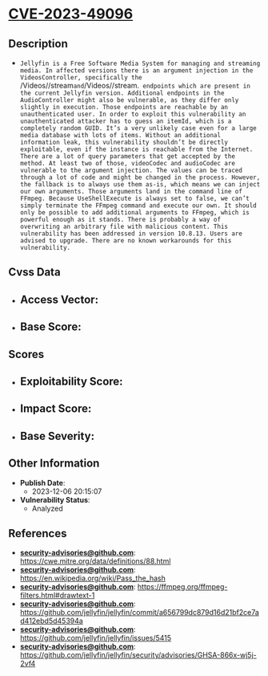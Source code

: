 
# [CVE-2023-49096](https://cwe.mitre.org/data/definitions/88.html)

## Description

- `Jellyfin is a Free Software Media System for managing and streaming media. In affected versions there is an argument injection in the VideosController, specifically the `/Videos/<itemId>/stream` and `/Videos/<itemId>/stream.<container>` endpoints which are present in the current Jellyfin version. Additional endpoints in the AudioController might also be vulnerable, as they differ only slightly in execution. Those endpoints are reachable by an unauthenticated user. In order to exploit this vulnerability an unauthenticated attacker has to guess an itemId, which is a completely random GUID. It’s a very unlikely case even for a large media database with lots of items. Without an additional information leak, this vulnerability shouldn’t be directly exploitable, even if the instance is reachable from the Internet. There are a lot of query parameters that get accepted by the method. At least two of those, videoCodec and audioCodec are vulnerable to the argument injection. The values can be traced through a lot of code and might be changed in the process. However, the fallback is to always use them as-is, which means we can inject our own arguments. Those arguments land in the command line of FFmpeg. Because UseShellExecute is always set to false, we can’t simply terminate the FFmpeg command and execute our own. It should only be possible to add additional arguments to FFmpeg, which is powerful enough as it stands. There is probably a way of overwriting an arbitrary file with malicious content. This vulnerability has been addressed in version 10.8.13. Users are advised to upgrade. There are no known workarounds for this vulnerability.`

## Cvss Data

- **Access Vector**:
  - 
- **Base Score**:
  - 

## Scores

- **Exploitability Score**:
  - 
- **Impact Score**:
  - 
- **Base Severity**:
  - 

## Other Information

- **Publish Date**:
  - 2023-12-06 20:15:07
- **Vulnerability Status**:
  - Analyzed

## References

- **security-advisories@github.com**: https://cwe.mitre.org/data/definitions/88.html
- **security-advisories@github.com**: https://en.wikipedia.org/wiki/Pass_the_hash
- **security-advisories@github.com**: https://ffmpeg.org/ffmpeg-filters.html#drawtext-1
- **security-advisories@github.com**: https://github.com/jellyfin/jellyfin/commit/a656799dc879d16d21bf2ce7ad412ebd5d45394a
- **security-advisories@github.com**: https://github.com/jellyfin/jellyfin/issues/5415
- **security-advisories@github.com**: https://github.com/jellyfin/jellyfin/security/advisories/GHSA-866x-wj5j-2vf4
